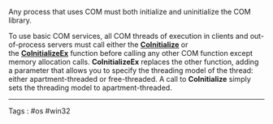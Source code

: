 Any process that uses COM must both initialize and uninitialize the COM library.

To use basic COM services, all COM threads of execution in clients and out-of-process servers must call either the [**CoInitialize**](https://learn.microsoft.com/en-us/windows/desktop/api/Objbase/nf-objbase-coinitialize) or the [**CoInitializeEx**](https://learn.microsoft.com/en-us/windows/desktop/api/combaseapi/nf-combaseapi-coinitializeex) function before calling any other COM function except memory allocation calls. **CoInitializeEx** replaces the other function, adding a parameter that allows you to specify the threading model of the thread: either apartment-threaded or free-threaded. A call to **CoInitialize** simply sets the threading model to apartment-threaded.
____
Tags : #os #win32